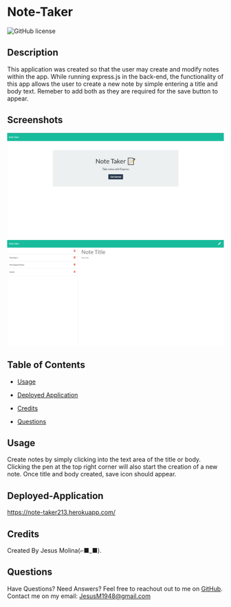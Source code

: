 # **Note-Taker**

![GitHub license](https://img.shields.io/badge/license-MIT-blue.svg)

## **Description**
This application was created so that the user may create and modify notes within the app. While running express.js in the back-end, the functionality of this app allows the user to create a new note by simple entering a title and body text. Remeber to add both as they are required for the save button to appear.

## Screenshots
![Homepage](./HomePage.png)
![Notes page](./NoteScreen.png)

## **Table of Contents**

* [Usage](#Usage)

* [Deployed Application](#Deployed-Application)

* [Credits](#Credits)

* [Questions](#Questions)

## **Usage**
Create notes by simply clicking into the text area of the title or body. Clicking the pen at the top right corner will also start the creation of a new note. Once title and body created, save icon should appear.

## Deployed-Application
https://note-taker213.herokuapp.com/

## Credits
Created By Jesus Molina(⌐■_■).

## Questions
Have Questions? Need Answers? Feel free to reachout out to me on [GitHub](https://github.com/Kos-MosV4). Contact me on my email: JesusM1948@gmail.com
